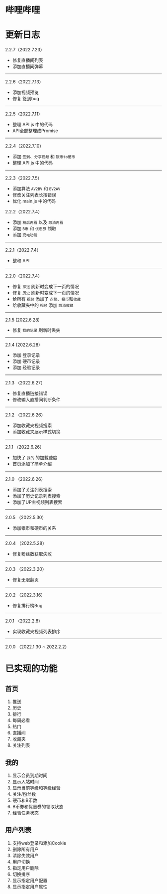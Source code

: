 # 哔哩哔哩

# 更新日志

2.2.7（2022.7.23）

- 修复直播间列表
- 添加直播间弹幕

---

2.2.6（2022.7.13）

- 添加视频预览
- 修复 签到bug

---

2.2.5（2022.7.11）

- 整理 API.js 中的代码
- API全部整理成Promise

---

2.2.4（2022.7.10）

- 添加 `签到`、`分享视频` 和 `银币to硬币`
- 整理 API.js 中的代码

---

2.2.3（2022.7.5）

- 添加算法 `AV2BV` 和 `BV2AV`
- 修改关注列表长按错误
- 优化 main.js 中的代码

2.2.2（2022.7.4）

- 添加 `稍后再看` 以及 `取消再看`
- 添加 `B币` 和 `优惠券` 领取
- 添加 `充电功能`

---

2.2.1（2022.7.4）

- 整和 API

---

2.2.0（2022.7.4）

- 修复 `推送` 刷新时变成下一页的情况
- 修复 `历史` 刷新时变成下一页的情况
- 给所有 `视频` 添加了 `点赞`、`投币`和`收藏`
- 给收藏夹中的 `视频` 添加 `取消收藏`

---

2.1.5 (2022.6.28)

- 修复 `我的记录` 刷新时丢失

---

2.1.4 (2022.6.28)

- 添加 登录记录
- 添加 硬币记录
- 添加 经验记录

---

2.1.3 （2022.6.27）

- 修复直播链接错误
- 修改输入直播间判断条件

---

2.1.2 （2022.6.26）

- 添加收藏夹视频搜索
- 添加收藏夹展示样式切换

---

2.1.1 （2022.6.26）

- 加快了 `我的` 的加载速度
- 首页添加了简单介绍

---

2.1.0 （2022.6.26）

- 添加了关注列表搜索
- 添加了历史记录列表搜索
- 添加了UP主视频列表搜索

---

2.0.5 （2022.5.30）

- 添加银币和硬币的关系

---

2.0.4 （2022.5.28）

- 修复粉丝数获取失败

---

2.0.3 （2022.3.20）

- 修复无限翻页

---

2.0.2 （2022.3.16）

- 修复排行榜Bug

---

2.0.1 （2022.2.8）

- 实现收藏夹视频列表排序

---

2.0.0 （2022.1.30 ~ 2022.2.2）

# 已实现的功能

## 首页

1. 推送
2. 历史
3. 排行
4. 每周必看
5. 热门
6. 直播间
7. 收藏夹
8. 关注列表

## 我的

1. 显示会员到期时间
2. 显示入站时间
3. 显示当前等级和等级经验
4. 关注/粉丝数
5. 硬币和B币数
6. B币券和优惠券的领取状态
7. 经验任务状态

## 用户列表

1. 支持web登录和添加Cookie
2. 删除所有用户
3. 清除失效用户
4. 用户切换
5. 指定用户删除
6. 切换排序
7. 显示指定用户配置
8. 显示指定用户属性